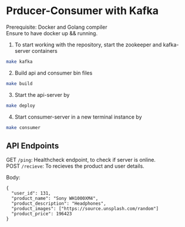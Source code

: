 # Prducer-Consumer with Kafka

Prerequisite: Docker and Golang compiler  
Ensure to have docker up && running.

1. To start working with the repository, start the zookeeper and kafka-server containers

```bash
make kafka
```

2. Build api and consumer bin files

```bash
make build
```

3. Start the api-server by

```bash
make deploy
```

4. Start consumer-server in a new terminal instance by

```bash
make consumer
```

## API Endpoints

GET `/ping`: Healthcheck endpoint, to check if server is online.  
POST `/recieve`: To recieves the product and user details.

Body:
```
{
  "user_id": 131,
  "product_name": "Sony WH1000XM4",
  "product_description": "Headphones",
  "product_images": ["https://source.unsplash.com/random"]
  "product_price": 196423
}
```
